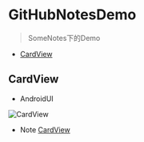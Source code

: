 # GitHubNotesDemo
> SomeNotes下的Demo
* [CardView](#CardView)








## CardView

* AndroidUI

![CardView](http://a3.qpic.cn/psb?/V14YlNrL2eQEkW/LY.45M7v3BumTD2rsiIKsLdHqPAqRl9BlNADMTLcsJw!/b/dBMBAAAAAAAA&bo=SQFKAkkBSgICw.c!&rf=viewer_4)

* Note
[CardView](https://github.com/JiaYang627/SomeNotes/blob/master/Notes/CardView.md)